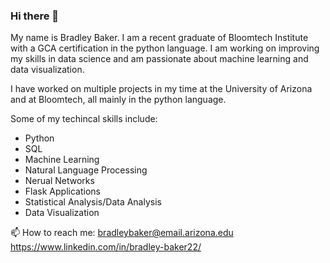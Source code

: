 ### Hi there 👋

My name is Bradley Baker. I am a recent graduate of Bloomtech Institute with a GCA certification in the python language. I am working on improving my skills in data science and am passionate about machine learning and data visualization. 

I have worked on multiple projects in my time at the University of Arizona and at Bloomtech, all mainly in the python language. 

Some of my techincal skills include: 
- Python
- SQL
- Machine Learning
- Natural Language Processing
- Nerual Networks
- Flask Applications
- Statistical Analysis/Data Analysis
- Data Visualization

📫 How to reach me:
bradleybaker@email.arizona.edu
https://www.linkedin.com/in/bradley-baker22/


<!--
**bradwbaker/bradwbaker** is a ✨ _special_ ✨ repository because its `README.md` (this file) appears on your GitHub profile.

Here are some ideas to get you started:

- 🔭 I’m currently working on ...
- 🌱 I’m currently learning ...
- 👯 I’m looking to collaborate on ...
- 🤔 I’m looking for help with ...
- 💬 Ask me about ...
- 📫 How to reach me: ...
- 😄 Pronouns: ...
- ⚡ Fun fact: ...
-->
